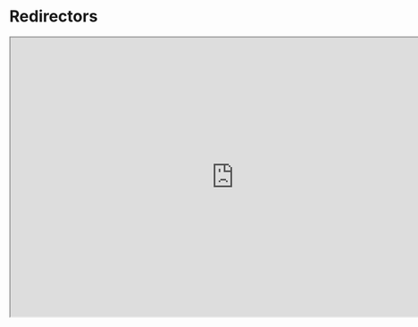 # Redirectors

<p><iframe title="YouTube video player" src="https://www.youtube.com/embed/-KZIwtmuNTU?si=mv3zFkvw8kUA4y_B" width="800" height="500" allowfullscreen="allowfullscreen" allow="accelerometer; autoplay; clipboard-write; encrypted-media; gyroscope; picture-in-picture; web-share"></iframe></p>